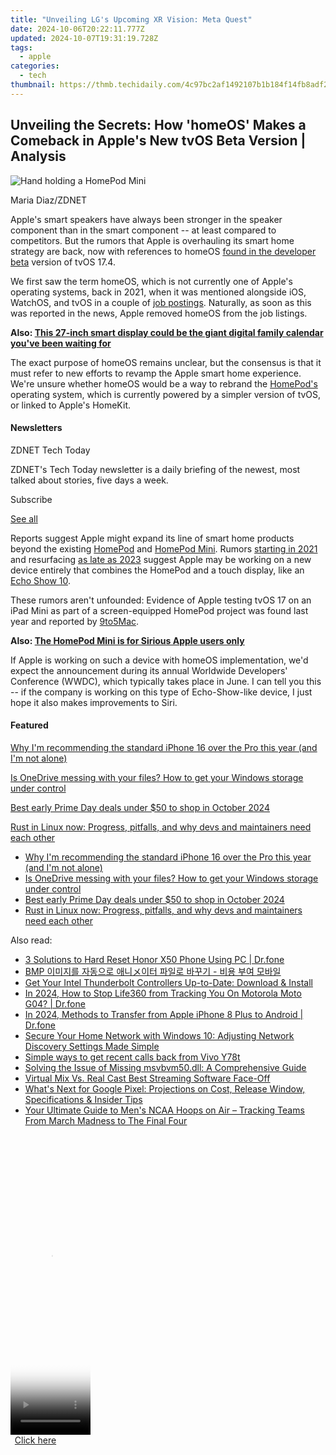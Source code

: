 ```yaml
---
title: "Unveiling LG's Upcoming XR Vision: Meta Quest"
date: 2024-10-06T20:22:11.777Z
updated: 2024-10-07T19:31:19.728Z
tags:
  - apple
categories:
  - tech
thumbnail: https://thmb.techidaily.com/4c97bc2af1492107b1b184f14fb8adf2794e8087692febb7453a2f4b3997ee72.jpg
---
```


## Unveiling the Secrets: How 'homeOS' Makes a Comeback in Apple's New tvOS Beta Version | Analysis

![Hand holding a HomePod Mini](https://www.zdnet.com/a/img/resize/dcae682948965c9450fd2ecff86377513d0751f3/2022/09/13/b5fd0e8e-c04d-4139-87db-b2ab913559d5/4.jpg?auto=webp&width=1280)

Maria Diaz/ZDNET

Apple's smart speakers have always been stronger in the speaker component than in the smart component -- at least compared to competitors. But the rumors that Apple is overhauling its smart home strategy are back, now with references to homeOS [found in the developer beta](https://www.macrumors.com/2024/01/29/tvos-17-4-homeos-mention/) version of tvOS 17.4.

We first saw the term homeOS, which is not currently one of Apple's operating systems, back in 2021, when it was mentioned alongside iOS, WatchOS, and tvOS in a couple of [job postings](https://9to5mac.com/2021/06/02/apple-homeos-job-listing/). Naturally, as soon as this was reported in the news, Apple removed homeOS from the job listings.

**Also: [This 27-inch smart display could be the giant digital family calendar you've been waiting for](https://www.zdnet.com/home-and-office/smart-home/this-27-inch-smart-display-could-be-the-giant-digital-family-calendar-youve-been-waiting-for/)**

The exact purpose of homeOS remains unclear, but the consensus is that it must refer to new efforts to revamp the Apple smart home experience. We're unsure whether homeOS would be a way to rebrand the [HomePod's](https://www.zdnet.com/home-and-office/smart-home/apple-homepod-2023-review/) operating system, which is currently powered by a simpler version of tvOS, or linked to Apple's HomeKit. 

#### Newsletters

ZDNET Tech Today

ZDNET's Tech Today newsletter is a daily briefing of the newest, most talked about stories, five days a week.

 Subscribe

[See all](https://www.zdnet.com/newsletters/)

Reports suggest Apple might expand its line of smart home products beyond the existing [HomePod](https://shop-links.co/link/?url=https%3A%2F%2Fwww.bestbuy.com%2Fsite%2Fapple-homepod-2nd-generation-smart-speaker-with-siri-midnight%2F6519336.p%3FskuId%3D6519336&publisher_slug=itechdaily19598&exclusive=1) and [HomePod Mini](https://shop-links.co/link/?url=https%3A%2F%2Fwww.bestbuy.com%2Fsite%2Fapple-homepod-mini-space-gray%2F6377587.p%3FskuId%3D6377587&publisher_slug=itechdaily19598&exclusive=1). Rumors [starting in 2021](https://www.bloomberg.com/news/articles/2021-04-12/apple-working-on-combined-tv-box-speaker-to-revive-home-efforts) and resurfacing [as late as 2023](https://appleinsider.com/articles/23/03/10/apple-will-launch-homepod-with-screen-in-2024-says-kuo) suggest Apple may be working on a new device entirely that combines the HomePod and a touch display, like an [Echo Show 10](https://buy.geni.us/Proxy.ashx?TSID=368250&GR%5FURL=https%3A%2F%2Fwww.amazon.com%2Fecho-show-10%2Fdp%2FB07VHZ41L8%3Ftag%3Dzd-buy-button-20%26ascsubtag%3D%5F%5FCOM%5FCLICK%5FID%5F%5F%7C7acda365-8e6d-4d3f-b114-554bbba4981c%7Cdtp&dtb=1). 

These rumors aren't unfounded: Evidence of Apple testing tvOS 17 on an iPad Mini as part of a screen-equipped HomePod project was found last year and reported by [9to5Mac](https://9to5mac.com/2023/10/27/apple-testing-tvos-17-ipad-mini/).

**Also: [The HomePod Mini is for Sirious Apple users only](https://www.zdnet.com/home-and-office/smart-home/homepod-mini-review/)**

If Apple is working on such a device with homeOS implementation, we'd expect the announcement during its annual Worldwide Developers' Conference (WWDC), which typically takes place in June. I can tell you this -- if the company is working on this type of Echo-Show-like device, I just hope it also makes improvements to Siri. 

#### Featured

[Why I'm recommending the standard iPhone 16 over the Pro this year (and I'm not alone)](https://www.zdnet.com/article/why-im-recommending-the-standard-iphone-16-over-the-pro-this-year-and-im-not-alone/ "Why I'm recommending the standard iPhone 16 over the Pro this year (and I'm not alone)")

[Is OneDrive messing with your files? How to get your Windows storage under control](https://www.zdnet.com/article/is-onedrive-messing-with-your-files-how-to-get-your-windows-storage-under-control/ "Is OneDrive messing with your files? How to get your Windows storage under control")

[Best early Prime Day deals under $50 to shop in October 2024](https://www.zdnet.com/article/best-early-prime-day-deals-under-50/ "Best early Prime Day deals under $50 to shop in October 2024")

[Rust in Linux now: Progress, pitfalls, and why devs and maintainers need each other](https://www.zdnet.com/article/rust-in-linux-now-progress-pitfalls-and-why-devs-and-maintainers-need-each-other/ "Rust in Linux now: Progress, pitfalls, and why devs and maintainers need each other")

* [Why I'm recommending the standard iPhone 16 over the Pro this year (and I'm not alone)](https://www.zdnet.com/article/why-im-recommending-the-standard-iphone-16-over-the-pro-this-year-and-im-not-alone/ "Why I'm recommending the standard iPhone 16 over the Pro this year (and I'm not alone)")
* [Is OneDrive messing with your files? How to get your Windows storage under control](https://www.zdnet.com/article/is-onedrive-messing-with-your-files-how-to-get-your-windows-storage-under-control/ "Is OneDrive messing with your files? How to get your Windows storage under control")
* [Best early Prime Day deals under $50 to shop in October 2024](https://www.zdnet.com/article/best-early-prime-day-deals-under-50/ "Best early Prime Day deals under $50 to shop in October 2024")
* [Rust in Linux now: Progress, pitfalls, and why devs and maintainers need each other](https://www.zdnet.com/article/rust-in-linux-now-progress-pitfalls-and-why-devs-and-maintainers-need-each-other/ "Rust in Linux now: Progress, pitfalls, and why devs and maintainers need each other")

<ins class="adsbygoogle"
     style="display:block"
     data-ad-format="autorelaxed"
     data-ad-client="ca-pub-7571918770474297"
     data-ad-slot="1223367746"></ins>

<ins class="adsbygoogle"
     style="display:block"
     data-ad-client="ca-pub-7571918770474297"
     data-ad-slot="8358498916"
     data-ad-format="auto"
     data-full-width-responsive="true"></ins>

<span class="atpl-alsoreadstyle">Also read:</span>
<div><ul>
<li><a href="https://phone-solutions.techidaily.com/3-solutions-to-hard-reset-honor-x50-phone-using-pc-drfone-by-drfone-reset-android-reset-android/"><u>3 Solutions to Hard Reset Honor X50 Phone Using PC | Dr.fone</u></a></li>
<li><a href="https://win-howtos.techidaily.com/1726226686931-bmp/"><u>BMP 이미지를 자동으로 애니メ이터 파일로 바꾸기 - 비용 부여 모바일</u></a></li>
<li><a href="https://hardware-updates.techidaily.com/get-your-intel-thunderbolt-controllers-up-to-date-download-and-install/"><u>Get Your Intel Thunderbolt Controllers Up-to-Date: Download & Install</u></a></li>
<li><a href="https://review-topics.techidaily.com/in-2024-how-to-stop-life360-from-tracking-you-on-motorola-moto-g04-drfone-by-drfone-virtual-android/"><u>In 2024, How to Stop Life360 from Tracking You On Motorola Moto G04? | Dr.fone</u></a></li>
<li><a href="https://iphone-transfer.techidaily.com/in-2024-methods-to-transfer-from-apple-iphone-8-plus-to-android-drfone-by-drfone-transfer-from-ios/"><u>In 2024, Methods to Transfer from Apple iPhone 8 Plus to Android | Dr.fone</u></a></li>
<li><a href="https://techno-recovery.techidaily.com/secure-your-home-network-with-windows-10-adjusting-network-discovery-settings-made-simple/"><u>Secure Your Home Network with Windows 10: Adjusting Network Discovery Settings Made Simple</u></a></li>
<li><a href="https://techidaily.com/simple-ways-to-get-recent-calls-back-from-vivo-y78t-by-fonelab-android-recover-call-logs/"><u>Simple ways to get recent calls back from Vivo Y78t</u></a></li>
<li><a href="https://techno-recovery.techidaily.com/solving-the-issue-of-missing-msvbvm50dll-a-comprehensive-guide/"><u>Solving the Issue of Missing msvbvm50.dll: A Comprehensive Guide</u></a></li>
<li><a href="https://extra-hints.techidaily.com/virtual-mix-vs-real-cast-best-streaming-software-face-off/"><u>Virtual Mix Vs. Real Cast Best Streaming Software Face-Off</u></a></li>
<li><a href="https://techno-recovery.techidaily.com/whats-next-for-google-pixel-projections-on-cost-release-window-specifications-and-insider-tips/"><u>What's Next for Google Pixel: Projections on Cost, Release Window, Specifications & Insider Tips</u></a></li>
<li><a href="https://techno-recovery.techidaily.com/your-ultimate-guide-to-mens-ncaa-hoops-on-air-tracking-teams-from-march-madness-to-the-final-four/"><u>Your Ultimate Guide to Men's NCAA Hoops on Air – Tracking Teams From March Madness to The Final Four</u></a></li>
</ul></div>

<!-- affiliate ads begin -->
<span id="1977004">
					<video width="128" height="480" style="cursor:pointer"
           poster="//a.impactradius-go.com/display-clicktoplayimage/1977004.png"
           onclick="if(!this.playClicked){this.play();this.setAttribute('controls',true);this.playClicked=true;}">
	   <source src="//a.impactradius-go.com/display-ad/22993-1977004">
	   <img src="//a.impactradius-go.com/display-clicktoplayimage/1977004.png" style="border: none; height: 100%; width: 100%; object-fit: contain">
	</video>
	<div style="width:80px;text-align:center"><a href="javascript:window.open(decodeURIComponent('https%3A%2F%2Fhomestyler.sjv.io%2Fc%2F5597632%2F1977004%2F22993'), '_blank');void(0);">Click here</a></div>
</span>
<img height="0" width="0" src="https://imp.pxf.io/i/5597632/1977004/22993" style="position:absolute;visibility:hidden;" border="0" />
<!-- affiliate ads end -->

